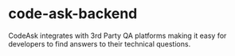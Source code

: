 # code-ask-backend
CodeAsk integrates with 3rd Party QA platforms making it easy for developers to find answers to their technical questions.
